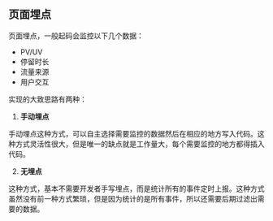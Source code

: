 ## 页面埋点

页面埋点，一般起码会监控以下几个数据：

- PV/UV
- 停留时长
- 流量来源
- 用户交互

实现的大致思路有两种：

1. **手动埋点**

手动埋点这种方式，可以自主选择需要监控的数据然后在相应的地方写入代码。这种方式灵活性很大，但是唯一的缺点就是工作量大，每个需要监控的地方都得插入代码。

2. **无埋点**

这种方式，基本不需要开发者手写埋点，而是统计所有的事件定时上报。这种方式虽然没有前一种方式繁琐，但是因为统计的是所有事件，所以还需要后期过滤出需要的数据。